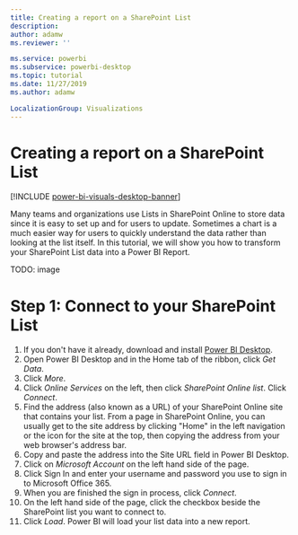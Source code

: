 ```yaml
---
title: Creating a report on a SharePoint List
description: 
author: adamw
ms.reviewer: ''

ms.service: powerbi
ms.subservice: powerbi-desktop
ms.topic: tutorial
ms.date: 11/27/2019
ms.author: adamw

LocalizationGroup: Visualizations
---
```

# Creating a report on a SharePoint List

[!INCLUDE [power-bi-visuals-desktop-banner](../includes/power-bi-visuals-desktop-banner.md)]

Many teams and organizations use Lists in SharePoint Online to store data since it is easy to set up and for users to update.  Sometimes a chart is a much easier way for users to quickly understand the data rather than looking at the list itself.  In this tutorial, we will show you how to transform your SharePoint List data into a Power BI Report.

TODO: image

# Step 1: Connect to your SharePoint List

1. If you don't have it already, download and install [Power BI Desktop](https://powerbi.microsoft.com/en-us/desktop/).
2. Open Power BI Desktop and in the Home tab of the ribbon, click *Get Data*.
3. Click *More*.
4. Click *Online Services* on the left, then click *SharePoint Online list*.  Click *Connect*.
5. Find the address (also known as a URL) of your SharePoint Online site that contains your list.  From a page in SharePoint Online, you can usually get to the site address by clicking "Home" in the left navigation or the icon for the site at the top, then copying the address from your web browser's address bar.
6. Copy and paste the address into the Site URL field in Power BI Desktop.
7. Click on *Microsoft Account* on the left hand side of the page.
8. Click Sign In and enter your username and password you use to sign in to Microsoft Office 365.
9. When you are finished the sign in process, click *Connect*.
10. On the left hand side of the page, click the checkbox beside the SharePoint list you want to connect to.
11. Click *Load*.  Power BI will load your list data into a new report.


